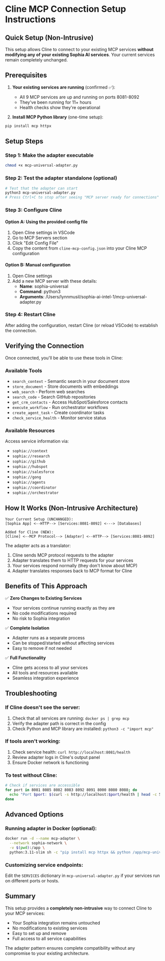 # Cline MCP Connection Setup Instructions

## Quick Setup (Non-Intrusive)

This setup allows Cline to connect to your existing MCP services **without modifying any of your existing Sophia AI services**. Your current services remain completely unchanged.

## Prerequisites

1. **Your existing services are running** (confirmed ✅):
   - All 9 MCP services are up and running on ports 8081-8092
   - They've been running for 11+ hours
   - Health checks show they're operational

2. **Install MCP Python library** (one-time setup):
```bash
pip install mcp httpx
```

## Setup Steps

### Step 1: Make the adapter executable
```bash
chmod +x mcp-universal-adapter.py
```

### Step 2: Test the adapter standalone (optional)
```bash
# Test that the adapter can start
python3 mcp-universal-adapter.py
# Press Ctrl+C to stop after seeing "MCP server ready for connections"
```

### Step 3: Configure Cline

#### Option A: Using the provided config file
1. Open Cline settings in VSCode
2. Go to MCP Servers section
3. Click "Edit Config File"
4. Copy the content from `cline-mcp-config.json` into your Cline MCP configuration

#### Option B: Manual configuration
1. Open Cline settings
2. Add a new MCP server with these details:
   - **Name**: sophia-universal
   - **Command**: python3
   - **Arguments**: /Users/lynnmusil/sophia-ai-intel-1/mcp-universal-adapter.py

### Step 4: Restart Cline
After adding the configuration, restart Cline (or reload VSCode) to establish the connection.

## Verifying the Connection

Once connected, you'll be able to use these tools in Cline:

### Available Tools
- `search_context` - Semantic search in your document store
- `store_document` - Store documents with embeddings
- `web_search` - Perform web searches
- `search_code` - Search GitHub repositories
- `get_crm_contacts` - Access HubSpot/Salesforce contacts
- `execute_workflow` - Run orchestrator workflows
- `create_agent_task` - Create coordinator tasks
- `check_service_health` - Monitor service status

### Available Resources
Access service information via:
- `sophia://context`
- `sophia://research`
- `sophia://github`
- `sophia://hubspot`
- `sophia://salesforce`
- `sophia://gong`
- `sophia://agents`
- `sophia://coordinator`
- `sophia://orchestrator`

## How It Works (Non-Intrusive Architecture)

```
Your Current Setup (UNCHANGED):
[Sophia App] <--HTTP--> [Services:8081-8092] <---> [Databases]

Added for Cline (NEW):
[Cline] <--MCP Protocol--> [Adapter] <--HTTP--> [Services:8081-8092]
```

The adapter acts as a translator:
1. Cline sends MCP protocol requests to the adapter
2. Adapter translates them to HTTP requests for your services
3. Your services respond normally (they don't know about MCP)
4. Adapter translates responses back to MCP format for Cline

## Benefits of This Approach

✅ **Zero Changes to Existing Services**
- Your services continue running exactly as they are
- No code modifications required
- No risk to Sophia integration

✅ **Complete Isolation**
- Adapter runs as a separate process
- Can be stopped/started without affecting services
- Easy to remove if not needed

✅ **Full Functionality**
- Cline gets access to all your services
- All tools and resources available
- Seamless integration experience

## Troubleshooting

### If Cline doesn't see the server:
1. Check that all services are running: `docker ps | grep mcp`
2. Verify the adapter path is correct in the config
3. Check Python and MCP library are installed: `python3 -c "import mcp"`

### If tools aren't working:
1. Check service health: `curl http://localhost:8081/health`
2. Review adapter logs in Cline's output panel
3. Ensure Docker network is functioning

### To test without Cline:
```bash
# Check if services are accessible
for port in 8081 8085 8082 8083 8092 8091 8000 8080 8088; do
  echo "Port $port: $(curl -s http://localhost:$port/health | head -c 50)"
done
```

## Advanced Options

### Running adapter in Docker (optional):
```bash
docker run -d --name mcp-adapter \
  --network sophia-network \
  -v $(pwd):/app \
  python:3.11-slim sh -c "pip install mcp httpx && python /app/mcp-universal-adapter.py"
```

### Customizing service endpoints:
Edit the `SERVICES` dictionary in `mcp-universal-adapter.py` if your services run on different ports or hosts.

## Summary

This setup provides a **completely non-intrusive** way to connect Cline to your MCP services:
- Your Sophia integration remains untouched
- No modifications to existing services
- Easy to set up and remove
- Full access to all service capabilities

The adapter pattern ensures complete compatibility without any compromise to your existing architecture.

